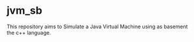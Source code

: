 # jvm_sb
This repository aims to Simulate a Java Virtual Machine using as basement the c++ language.
